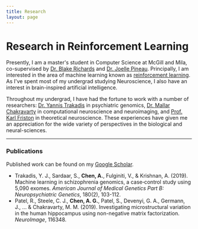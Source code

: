 ```yaml
---
title: Research
layout: page
---
```


# Research in Reinforcement Learning

Presently, I am a master's student in Computer Science at McGill and Mila, co-supervised by [Dr. Blake Richards](http://linclab.org/) and [Dr. Joelle Pineau](https://www.cs.mcgill.ca/~jpineau/). Principally, I am interested in the area of machine learning known as [reinforcement learning](https://en.wikipedia.org/wiki/Reinforcement_learning). As I've spent most of my undergrad studying Neuroscience, I also have an interest in brain-inspired artificial intelligence.

Throughout my undergrad, I have had the fortune to work with a number of researchers: [Dr. Yannis Trakadis](https://rimuhc.ca/-/yannis-trakadis) in psychiatric genomics, [Dr. Mallar Chakravarty](http://cobralab.ca/) in computational neuroscience and neuroimaging, and [Prof. Karl Friston](https://www.fil.ion.ucl.ac.uk/~karl/) in theoretical neuroscience. These experiences have given me an appreciation for the wide variety of perspectives in the biological and neural-sciences.


---

### Publications

Published work can be found on my [Google Scholar](https://scholar.google.com/citations?user=7jAlFsIAAAAJ&hl=en).


- Trakadis, Y. J., Sardaar, S., **Chen, A.**, Fulginiti, V., & Krishnan, A. (2019). Machine learning in schizophrenia genomics, a case‐control study using 5,090 exomes. _American Journal of Medical Genetics Part B: Neuropsychiatric Genetics_, 180(2), 103-112.
- Patel, R., Steele, C. J., **Chen, A. G.**, Patel, S., Devenyi, G. A., Germann, J., ... & Chakravarty, M. M. (2019). Investigating microstructural variation in the human hippocampus using non-negative matrix factorization. _NeuroImage_, 116348.
